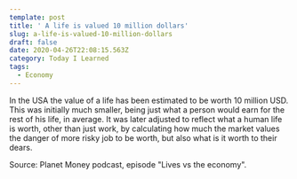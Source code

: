 ```yaml
---
template: post
title: ' A life is valued 10 million dollars'
slug: a-life-is-valued-10-million-dollars
draft: false
date: 2020-04-26T22:08:15.563Z
category: Today I Learned
tags:
  - Economy
---
```

In the USA the value of a life has been estimated to be worth 10 million USD. This was initially much smaller, being just what a person would earn for the rest of his life, in average. It was later adjusted to reflect what a human life is worth, other than just work, by calculating how much the market values the danger of more risky job to be worth, but also what is it worth to their dears.

Source: Planet Money podcast, episode "Lives vs the economy".